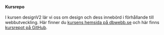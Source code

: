 #### Kursrepo

I kursen designV2 lär vi oss om design och dess innebörd i förhållande till webbutveckling. Här finner du [kursens hemsida på dbwebb.se](https://dbwebb.se/kurser/design) och här finns [kursrepot på GitHub](https://github.com/dbwebb-se/design).
